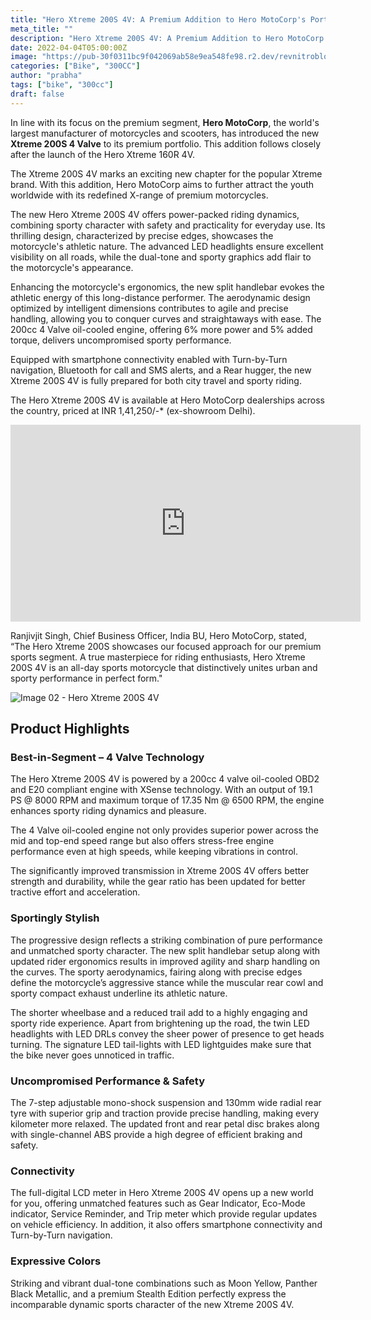 ```yaml
---
title: "Hero Xtreme 200S 4V: A Premium Addition to Hero MotoCorp's Portfolio"
meta_title: ""
description: "Hero Xtreme 200S 4V: A Premium Addition to Hero MotoCorp's Portfolio"
date: 2022-04-04T05:00:00Z
image: "https://pub-30f0311bc9f042069ab58e9ea548fe98.r2.dev/revnitroblog/Blog/Bike/hero xtreme/Image 01 - Hero Xtreme 200S 4V.jpg"
categories: ["Bike", "300CC"]
author: "prabha"
tags: ["bike", "300cc"]
draft: false
---
```


In line with its focus on the premium segment, **Hero MotoCorp**, the world's largest manufacturer of motorcycles and scooters, has introduced the new **Xtreme 200S 4 Valve** to its premium portfolio. This addition follows closely after the launch of the Hero Xtreme 160R 4V.

The Xtreme 200S 4V marks an exciting new chapter for the popular Xtreme brand. With this addition, Hero MotoCorp aims to further attract the youth worldwide with its redefined X-range of premium motorcycles.

The new Hero Xtreme 200S 4V offers power-packed riding dynamics, combining sporty character with safety and practicality for everyday use. Its thrilling design, characterized by precise edges, showcases the motorcycle's athletic nature. The advanced LED headlights ensure excellent visibility on all roads, while the dual-tone and sporty graphics add flair to the motorcycle's appearance.

Enhancing the motorcycle's ergonomics, the new split handlebar evokes the athletic energy of this long-distance performer. The aerodynamic design optimized by intelligent dimensions contributes to agile and precise handling, allowing you to conquer curves and straightaways with ease. The 200cc 4 Valve oil-cooled engine, offering 6% more power and 5% added torque, delivers uncompromised sporty performance.

Equipped with smartphone connectivity enabled with Turn-by-Turn navigation, Bluetooth for call and SMS alerts, and a Rear hugger, the new Xtreme 200S 4V is fully prepared for both city travel and sporty riding.

The Hero Xtreme 200S 4V is available at Hero MotoCorp dealerships across the country, priced at INR 1,41,250/-* (ex-showroom Delhi).

<iframe width="560" height="315" src="https://www.youtube.com/embed/VzINDHnGsbE" title="YouTube video player" frameborder="0" allow="accelerometer; autoplay; clipboard-write; encrypted-media; gyroscope; picture-in-picture; web-share" allowfullscreen></iframe>

Ranjivjit Singh, Chief Business Officer, India BU, Hero MotoCorp, stated, “The Hero Xtreme 200S showcases our focused approach for our premium sports segment. A true masterpiece for riding enthusiasts, Hero Xtreme 200S 4V is an all-day sports motorcycle that distinctively unites urban and sporty performance in perfect form."

![Image 02 - Hero Xtreme 200S 4V](https://pub-30f0311bc9f042069ab58e9ea548fe98.r2.dev/revnitroblog/Blog/Bike/hero%20xtreme/Image%2002%20-%20Hero%20Xtreme%20200S%204V.jpg)


## Product Highlights

### Best-in-Segment – 4 Valve Technology

The Hero Xtreme 200S 4V is powered by a 200cc 4 valve oil-cooled OBD2 and E20 compliant engine with XSense technology. With an output of 19.1 PS @ 8000 RPM and maximum torque of 17.35 Nm @ 6500 RPM, the engine enhances sporty riding dynamics and pleasure. 

The 4 Valve oil-cooled engine not only provides superior power across the mid and top-end speed range but also offers stress-free engine performance even at high speeds, while keeping vibrations in control.

The significantly improved transmission in Xtreme 200S 4V offers better strength and durability, while the gear ratio has been updated for better tractive effort and acceleration.

### Sportingly Stylish

The progressive design reflects a striking combination of pure performance and unmatched sporty character. The new split handlebar setup along with updated rider ergonomics results in improved agility and sharp handling on the curves. The sporty aerodynamics, fairing along with precise edges define the motorcycle’s aggressive stance while the muscular rear cowl and sporty compact exhaust underline its athletic nature.

The shorter wheelbase and a reduced trail add to a highly engaging and sporty ride experience. Apart from brightening up the road, the twin LED headlights with LED DRLs convey the sheer power of presence to get heads turning. The signature LED tail-lights with LED lightguides make sure that the bike never goes unnoticed in traffic.

### Uncompromised Performance & Safety

The 7-step adjustable mono-shock suspension and 130mm wide radial rear tyre with superior grip and traction provide precise handling, making every kilometer more relaxed. The updated front and rear petal disc brakes along with single-channel ABS provide a high degree of efficient braking and safety.

### Connectivity

The full-digital LCD meter in Hero Xtreme 200S 4V opens up a new world for you, offering unmatched features such as Gear Indicator, Eco-Mode indicator, Service Reminder, and Trip meter which provide regular updates on vehicle efficiency. In addition, it also offers smartphone connectivity and Turn-by-Turn navigation.

### Expressive Colors

Striking and vibrant dual-tone combinations such as Moon Yellow, Panther Black Metallic, and a premium Stealth Edition perfectly express the incomparable dynamic sports character of the new Xtreme 200S 4V.
